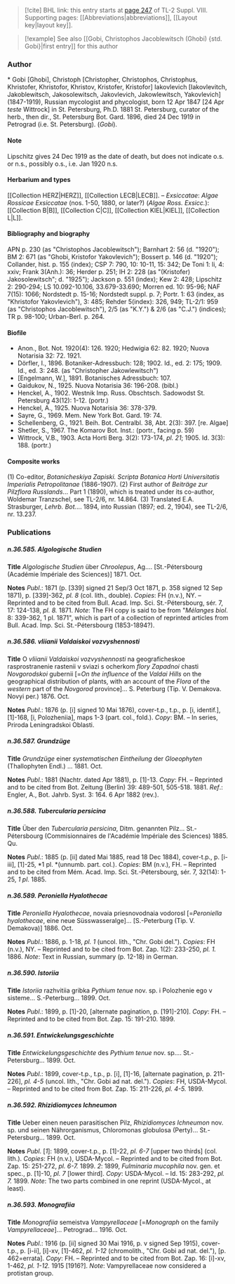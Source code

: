 > [!cite] BHL link: this entry starts at [page 247](https://www.biodiversitylibrary.org/item/103832#page/259/mode/1up) of TL-2 Suppl. VIII.
> Supporting pages: [[Abbreviations|abbreviations]], [[Layout key|layout key]].

> [!example] See also [[Gobi, Christophos Jacoblewitsch (Ghobi) {std. Gobi}|first entry]] for this author

### Author

\* Gobi \[Ghobi\], Christoph \[Christopher, Christophos, Christophus, Khristofer, Khristofor, Khristov, Kristofer, Kristofor\] Iakovlevich \[Iakovlevitch, Jakoblewitsch, Jakosolewitsch, Jakovlevich, Jakowlewitsch, Yakovlevich\] (1847-1919), Russian mycologist and phycologist, born 12 Apr 1847 \[24 Apr *teste* Wittrock\] in St. Petersburg, Ph.D. 1881 St. Petersburg, curator of the herb., then dir., St. Petersburg Bot. Gard. 1896, died 24 Dec 1919 in Petrograd (i.e. St. Petersburg). (*Gobi*).

#### Note

Lipschitz gives 24 Dec 1919 as the date of death, but does not indicate o.s. or n.s., possibly o.s., i.e. Jan 1920 n.s.

#### Herbarium and types

[[Collection HERZ|HERZ]], [[Collection LECB|LECB]]. – *Exsiccatae*: *Algae Rossicae Exsiccatae* (nos. 1-50, 1880, or later?) (*Algae Ross. Exsicc.*): [[Collection B|B]], [[Collection C|C]], [[Collection KIEL|KIEL]], [[Collection L|L]].

#### Bibliography and biography

APN p. 230 (as "Christophos Jacoblewitsch"); Barnhart 2: 56 (d. "1920"); BM 2: 671 (as "Ghobi, Kristofor Yakovlevich"); Bossert p. 146 (d. "1920"); Collander, hist. p. 155 (index); CSP 7: 790, 10: 10-11, 15: 342; De Toni 1: li, 4: xxiv; Frank 3(Anh.): 36; Herder p. 251; IH 2: 228 (as "(Kristofer) Jakosolewitsch"; d. "1925"); Jackson p. 551 (index); Kew 2: 428; Lipschitz 2: 290-294; LS 10.092-10.106, 33.679-33.690; Morren ed. 10: 95-96; NAF 7(15): 1066; Nordstedt p. 15-16; Nordstedt suppl. p. 7; Portr. 1: 63 (index, as "Khristofor Yakovlevich"), 3: 485; Rehder 5(index): 326, 949; TL-2/1: 959 (as "Christophos Jacoblewitsch"), 2/5 (as "K.Y.") & 2/6 (as "C.J.") (indices); TR p. 98-100; Urban-Berl. p. 264.

#### Biofile

- Anon., Bot. Not. 1920(4): 126. 1920; Hedwigia 62: 82. 1920; Nuova Notarisia 32: 72. 1921.
- Dörfler, I., 1896. Botaniker-Adressbuch: 128; 1902. Id., ed. 2: 175; 1909. Id., ed. 3: 248. (as "Christopher Jakowlewitsch")
- \[Engelmann, W.\], 1891. Botanisches Adressbuch: 107.
- Gaidukov, N., 1925. Nuova Notarisia 36: 196-208. (bibl.)
- Henckel, A., 1902. Westnik Imp. Russ. Obschtsch. Sadowodst St. Petersburg 43(12): 1-12. (portr.)
- Henckel, A., 1925. Nuova Notarisia 36: 378-379.
- Sayre, G., 1969. Mem. New York Bot. Gard. 19: 74.
- Schellenberg, G., 1921. Beih. Bot. Centralbl. 38, Abt. 2(3): 397. \[re. Algae\]
- Shetler, S., 1967. The Komarov Bot. Inst.: (portr., facing p. 59)
- Wittrock, V.B., 1903. Acta Horti Berg. 3(2): 173-174, *pl. 21*; 1905. Id. 3(3): 188. (portr.)

#### Composite works

(1) Co-editor, *Botanicheskiya Zapiski. Scripta Botanica Horti Universitatis Imperialis Petropolitanae* (1886-1907).
(2) First author of *Beiträge zur Pilzflora Russlands*... Part 1 (1890), which is treated under its co-author, Woldemar Tranzschel, see TL-2/6, nr. 14.864.
(3) Translated E.A. Strasburger, *Lehrb. Bot.*... 1894, into Russian (1897; ed. 2, 1904), see TL-2/6, nr. 13.237.

### Publications

##### n.36.585. Algologische Studien

**Title**
*Algologische Studien* über *Chroolepus*, Ag.... \[St.-Pétersbourg (Académie Impériale des Sciences)\] 1871. Oct.

**Notes**
*Publ*.: 1871 (p. \[339\] signed 21 Sep/3 Oct 1871, p. 358 signed 12 Sep 1871), p. \[339\]-362, *pl. 8* (col. lith., double). *Copies*: FH (n.v.), NY. – Reprinted and to be cited from Bull. Acad. Imp. Sci. St.-Pétersbourg, sér. 7, 17: 124-138, *pl. 8.* 1871.
*Note*: The FH copy is said to be from "*Mélanges biol*. 8: 339-362, 1 pl. 1871", which is part of a collection of reprinted articles from Bull. Acad. Imp. Sci. St.-Pétersbourg (1853-1894?).

##### n.36.586. vliianii Valdaiskoi vozvyshennosti

**Title**
O *vliianii Valdaiskoi vozvyshennosti* na geograficheskoe rasprostranenie rastenii v sviazi s ocherkom *flory Zapadnoi* chasti *Novgorodskoi* gubernii \[=*On the influence* of the *Valdai Hills* on the geographical distribution of plants, with an account of the *Flora* of the *western* part of the *Novgorod* province\]... S. Peterburg (Tip. V. Demakova. Novyi per.) 1876. Oct.

**Notes**
*Publ*.: 1876 (p. \[i\] signed 10 Mai 1876), cover-t.p., t.p., p. \[i, identif.\], \[1\]-168, \[i, Polozheniia\], maps 1-3 (part. col., fold.). *Copy*: BM. – In series, Priroda Leningradskoi Oblasti.

##### n.36.587. Grundzüge

**Title**
*Grundzüge* einer *systematischen Eintheilung* der *Gloeophyten* (Thallophyten Endl.) ... 1881. Oct.

**Notes**
*Publ*.: 1881 (Nachtr. dated Apr 1881), p. \[1\]-13. *Copy*: FH. – Reprinted and to be cited from Bot. Zeitung (Berlin) 39: 489-501, 505-518. 1881.
*Ref*.: Engler, A., Bot. Jahrb. Syst. 3: 164. 6 Apr 1882 (rev.).

##### n.36.588. Tubercularia persicina

**Title**
Über den *Tubercularia persicina*, Ditm. genannten Pilz... St.-Pétersbourg (Commisionnaires de l'Académie Impériale des Sciences) 1885. Qu.

**Notes**
*Publ*.: 1885 (p. \[ii\] dated Mai 1885, read 18 Dec 1884), cover-t.p., p. \[i-iii\], \[1\]-25, *1 pl. *(unnumb. part. col.). *Copies*: BM (n.v.), FH. – Reprinted and to be cited from Mém. Acad. Imp. Sci. St.-Pétersbourg, sér. 7, 32(14): 1-25, *1 pl*. 1885.

##### n.36.589. Peroniella Hyalothecae

**Title**
*Peroniella Hyalothecae*, novaia priesnovodnaia vodorosl \[=*Peroniella hyalothecae*, eine neue Süsswasseralge\]... \[S.-Peterburg (Tip. V. Demakova)\] 1886. Oct.

**Notes**
*Publ*.: 1886, p. 1-18, *pl. 1* (uncol. lith., "Chr. Gobi del."). *Copies*: FH (n.v.), NY. – Reprinted and to be cited from Bot. Zap. 1(2): 233-250, *pl. 1.* 1886.
*Note*: Text in Russian, summary (p. 12-18) in German.

##### n.36.590. Istoriia

**Title**
*Istoriia* razhvitiia gribka *Pythium tenue* nov. sp. i Polozhenie ego v sisteme... S.-Peterburg... 1899. Oct.

**Notes**
*Publ*.: 1899, p. \[1\]-20, \[alternate pagination, p. \[191\]-210\]. *Copy*: FH. – Reprinted and to be cited from Bot. Zap. 15: 191-210. 1899.

##### n.36.591. Entwickelungsgeschichte

**Title**
*Entwickelungsgeschichte* des *Pythium tenue* nov. sp.... St.-Petersburg... 1899. Oct.

**Notes**
*Publ*.: 1899, cover-t.p., t.p., p. \[i\], \[1\]-16, \[alternate pagination, p. 211-226\], *pl. 4-5* (uncol. lith., "Chr. Gobi ad nat. del."). *Copies*: FH, USDA-Mycol. – Reprinted and to be cited from Bot. Zap. 15: 211-226, *pl. 4-5.* 1899.

##### n.36.592. Rhizidiomyces Ichneumon

**Title**
Ueber einen neuen parasitischen Pilz, *Rhizidiomyces Ichneumon* nov. sp. und seinen Nährorganismus, Chloromonas globulosa (Perty)... St.-Petersburg... 1899. Oct.

**Notes**
*Publ*. \[*1*\]: 1899, cover-t.p., p. \[1\]-22, *pl. 6-7* \[upper two thirds\] (col. lith.). *Copies*: FH (n.v.), USDA-Mycol. – Reprinted and to be cited from Bot. Zap. 15: 251-272, *pl. 6-7.* 1899.
*2*: 1899, *Fulminaria mucophila* nov. gen. et spec., p. \[1\]-10, *pl. 7* \[lower third\]. *Copy*: USDA-Mycol. – Id. 15: 283-292, *pl. 7.* 1899.
*Note*: The two parts combined in one reprint (USDA-Mycol., at least).

##### n.36.593. Monografiia

**Title**
*Monografiia* semeistva *Vampyrellaceae* \[=*Monograph* on the family *Vampyrellaceae*\]... Petrograd... 1916. Oct.

**Notes**
*Publ*.: 1916 (p. \[ii\] signed 30 Mai 1916, p. v signed Sep 1915), cover-t.p., p. \[i-ii\], \[i\]-xv, \[1\]-462, *pl. 1-12* (chromolith., "Chr. Gobi ad nat. del."), \[p. 462=errata\]. *Copy*: FH. – Reprinted and to be cited from Bot. Zap. 16: \[i\]-xv, 1-462, *pl. 1-12.* 1915 \[1916?\].
*Note*: Vampyrellaceae now considered a protistan group.

